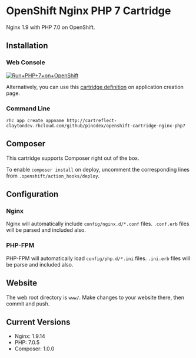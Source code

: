 # OpenShift Nginx PHP 7 Cartridge
Nginx 1.9 with PHP 7.0 on OpenShift.

## Installation

### Web Console
<a href="https://openshift.redhat.com/app/console/application_type/custom?cartridges%5B%5D=http://cartreflect-claytondev.rhcloud.com/github/pinodex/openshift-cartridge-nginx-php7&amp;name=php"><img alt="Run+PHP+7+on+OpenShift" src="https://launch-shifter.rhcloud.com/launch/light/Run%20PHP%207%20on.svg" /></a>

Alternatively, you can use this [cartridge definition](http://cartreflect-claytondev.rhcloud.com/github/pinodex/openshift-cartridge-nginx-php7) on application creation page.


### Command Line
```
rhc app create appname http://cartreflect-claytondev.rhcloud.com/github/pinodex/openshift-cartridge-nginx-php7
```

## Composer
This cartridge supports Composer right out of the box.

To enable `composer install` on deploy, uncomment the corresponding lines from `.openshift/action_hooks/deploy`.

## Configuration

### Nginx
Nginx will automatically include `config/nginx.d/*.conf` files. `.conf.erb` files will be parsed and included also.

### PHP-FPM
PHP-FPM will automatically load `config/php.d/*.ini` files. `.ini.erb` files will be parse and included also.

## Website
The web root directory is `www/`. Make changes to your website there, then commit and push.

## Current Versions
* Nginx: 1.9.14
* PHP: 7.0.5
* Composer: 1.0.0